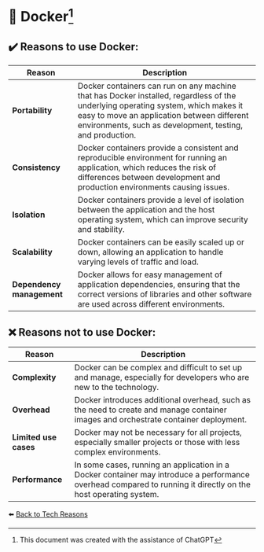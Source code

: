 # 🐳 Docker[^1]

## ✔️ Reasons to use Docker:

| Reason      | Description |
| ----------- | ----------- |
| **Portability**|Docker containers can run on any machine that has Docker installed, regardless of the underlying operating system, which makes it easy to move an application between different environments, such as development, testing, and production.|
|**Consistency**|Docker containers provide a consistent and reproducible environment for running an application, which reduces the risk of differences between development and production environments causing issues.|
|**Isolation**|Docker containers provide a level of isolation between the application and the host operating system, which can improve security and stability.|
|**Scalability**|Docker containers can be easily scaled up or down, allowing an application to handle varying levels of traffic and load.|
|**Dependency management**|Docker allows for easy management of application dependencies, ensuring that the correct versions of libraries and other software are used across different environments.|

## ❌ Reasons not to use Docker:

| Reason      | Description |
| ----------- | ----------- |
|**Complexity**|Docker can be complex and difficult to set up and manage, especially for developers who are new to the technology.|
|**Overhead**|Docker introduces additional overhead, such as the need to create and manage container images and orchestrate container deployment.|
|**Limited use cases**|Docker may not be necessary for all projects, especially smaller projects or those with less complex environments.|
|**Performance**|In some cases, running an application in a Docker container may introduce a performance overhead compared to running it directly on the host operating system.|

⬅️ [Back to Tech Reasons](./tech-stack-reasons.md)

[^1]: This document was created with the assistance of ChatGPT
